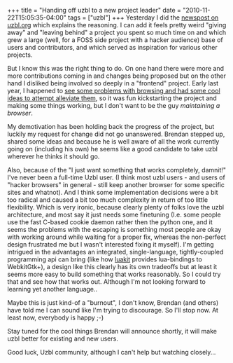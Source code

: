 +++
title = "Handing off uzbl to a new project leader"
date = "2010-11-22T15:05:35-04:00"
tags = ["uzbl"]
+++
Yesterday I did the <a href="http://www.uzbl.org/news.php?id=30">newspost on uzbl.org</a> which explains the reasoning.  I can add it feels pretty weird "giving away" and "leaving behind" a project you spent so much time on and which grew a large (well, for a FOSS side project with a hacker audience) base of users and contributors, and which served as inspiration for various other projects.<!--more--></p>

<p>But I know this was the right thing to do.  On one hand there were more and more contributions coming in and changes being proposed but on the other hand I disliked being involved so deeply in a "frontend" project.  Early last year, I happened to <a href="/uzbl_a_browser_that_adheres_to_the_unix_philosophy">see some problems with browsing and had some cool ideas to attempt alleviate them</a>, so it was fun kickstarting the project and making some things working, but I don't want to be the guy <i>maintaining a browser</i>.<br />

My demotivation has been holding back the progress of the project, but luckily my request for change did not go unanswered.  Brendan stepped up, shared some ideas and because he is well aware of all the work currently going on (including his own) he seems like a good candidate to take uzbl wherever he thinks it should go.</p>

<p>Also, because of the "I just want something that works completely, damnit!" I've never been a full-time Uzbl user.  (I think most uzbl users - and users of "hacker browsers" in general - still keep another browser for some specific sites and whatnot).  And I think some implementation decisions were a bit too radical and caused a bit too much complexity in return of too little flexibility.  Which is very ironic, because clearly plenty of folks love the uzbl architecture, and most say it just needs some finetuning (I.e. some people use the fast C-based cookie daemon rather then the python one, and it seems the problems with the escaping is something most people are okay with working around while waiting for a proper fix, whereas the non-perfect design frustrated me but I wasn't interested fixing it myself).  I'm getting intrigued in the advantages an integrated, single-language, tightly-coupled programming api can bring (like how <a href="http://luakit.org/">luakit</a> provides lua-bindings to WebkitGtk+), a design like this clearly has its own tradeoffs but at least it seems more easy to build something that works reasonably.  So I could try that and see how that works out.  Although I'm not looking forward to learning yet another language..<br />

Maybe this is just kind-of a "burnout", I don't know, Brendan (and others) have told me I can sound like I'm trying to discourage.  So I'll stop now.  At least now, everybody is happy ;-)</p>

<p>Stay tuned for the cool things Brendan will announce shortly, it will make uzbl better for existing and new users.<br />

Good luck, Uzbl community, although I can't help but watching closely...</p>
